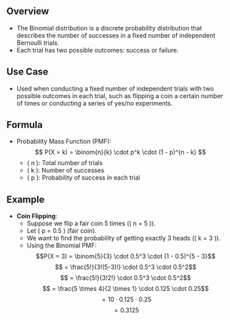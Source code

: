 ## Overview
- The Binomial distribution is a discrete probability distribution that describes the number of successes in a fixed number of independent Bernoulli trials.
- Each trial has two possible outcomes: success or failure.

## Use Case
- Used when conducting a fixed number of independent trials with two possible outcomes in each trial, such as flipping a coin a certain number of times or conducting a series of yes/no experiments.

## Formula
- Probability Mass Function (PMF):$$
  P(X = k) = \binom{n}{k} \cdot p^k \cdot (1 - p)^{n - k}
  $$
  - \( n \): Total number of trials
  - \( k \): Number of successes
  - \( p \): Probability of success in each trial
  
## Example
- **Coin Flipping**:
  - Suppose we flip a fair coin 5 times (\( n = 5 \)).
  - Let \( p = 0.5 \) (fair coin).
  - We want to find the probability of getting exactly 3 heads (\( k = 3 \)).
  - Using the Binomial PMF:
   $$P(X = 3) = \binom{5}{3} \cdot 0.5^3 \cdot (1 - 0.5)^{5 - 3}$$
$$ = \frac{5!}{3!(5-3)!} \cdot 0.5^3 \cdot 0.5^2$$
$$ = \frac{5!}{3!2!} \cdot 0.5^3 \cdot 0.5^2$$
$$ = \frac{5 \times 4}{2 \times 1} \cdot 0.125 \cdot 0.25$$
$$  = 10 \cdot 0.125 \cdot 0.25$$
$$ = 0.3125$$

